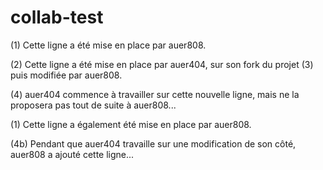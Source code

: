 # collab-test

(1) Cette ligne a été mise en place par auer808.

(2) Cette ligne a été mise en place par auer404, sur son fork du projet (3) puis modifiée par auer808.

(4) auer404 commence à travailler sur cette nouvelle ligne, mais ne la proposera pas tout de suite à auer808...

(1) Cette ligne a également été mise en place par auer808.

(4b) Pendant que auer404 travaille sur une modification de son côté, auer808 a ajouté cette ligne...

